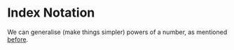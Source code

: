# Index Notation

We can generalise (make things simpler) powers of a number, as mentioned [before](powers.md).

